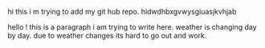 hi this i m trying to add my git hub repo.
hidwdhbxgvwysgiuasjkvhjab
<html> hello !<html/>
  <p1>this is a paragraph i am trying to write here.
    weather is changing day by day.
    due to weather changes its hard to go out and work.<p1/>
